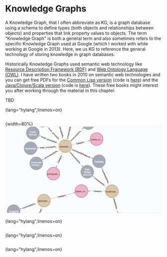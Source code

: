 # Knowledge Graphs

A Knowledge Graph, that I often abbreviate as KG, is a graph database using a schema to define types (both objects and relationships between objects) and properties that link property values to objects. The term "Knowledge Graph" is both a general term and also sometimes refers to the specific Knowledge Graph used at Google (which I worked with while working at Google in 2013). Here, we us KG to reference the general technology of storing knowledge in graph databases.

Historically Knowledge Graphs used semantic web technology like [Resource Description Framework (RDF)](https://en.wikipedia.org/wiki/Resource_Description_Framework) and [Web Ontology Language (OWL)](https://en.wikipedia.org/wiki/Web_Ontology_Language). I have written two books in 2010 on semantic web technologies and you can get free PDFs for the [Common Lisp version](http://markwatson.com/opencontentdata/book_lisp.pdf) (code is [here](https://github.com/mark-watson/lisp_practical_semantic_web)) and the [Java/Clojure/Scala version](http://markwatson.com/opencontentdata/book_java.pdf) (code is [here](https://github.com/mark-watson/java_practical_semantic_web)). These free books might interest you after working through the material in this chapter.

TBD


{lang="hylang",linenos=on}
~~~~~~~~

~~~~~~~~




{width=80%}
![Part of a Knowledge Graph shown in Neo4j web application console](images/neo4j.jpg)




{lang="hylang",linenos=on}
~~~~~~~~

~~~~~~~~








{lang="hylang",linenos=on}
~~~~~~~~

~~~~~~~~







{lang="hylang",linenos=on}
~~~~~~~~

~~~~~~~~

